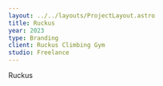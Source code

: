 ```yaml
---
layout: ../../layouts/ProjectLayout.astro
title: Ruckus
year: 2023
type: Branding
client: Ruckus Climbing Gym
studio: Freelance
---
```


Ruckus